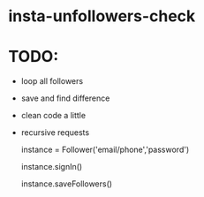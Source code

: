 # insta-unfollowers-check

# TODO:
- loop all followers
- save and find difference
- clean code a little
- recursive requests


    instance = Follower('email/phone','password')
    
    instance.signIn()
    
    instance.saveFollowers()
